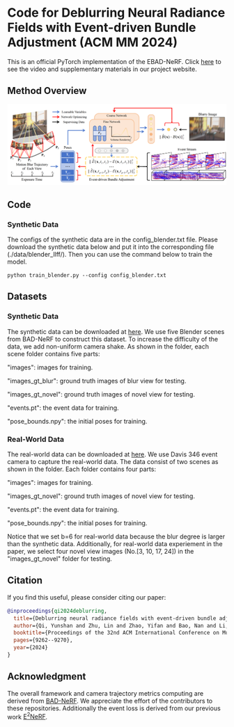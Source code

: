 # Code for Deblurring Neural Radiance Fields with Event-driven Bundle Adjustment (ACM MM 2024)
This is an official PyTorch implementation of the EBAD-NeRF. Click [here](https://icvteam.github.io/EBAD-NeRF.html) to see the video and supplementary materials in our project website.

## Method Overview

![](./figure/figure.png)

## Code

### Synthetic Data

The configs of the synthetic data are in the config_blender.txt file. Please download the synthetic data below and put it into the corresponding file (./data/blender_llff/). Then you can use the command below to train the model.

```
python train_blender.py --config config_blender.txt
```

## Datasets

### Synthetic Data

The synthetic data can be downloaded at [here](https://drive.google.com/drive/folders/112SGk_v-fxaUKz7w9dOqhXZRnkwTMkIt?usp=sharing). We use five Blender scenes from BAD-NeRF to construct this dataset. To increase the difficulty of the data, we add non-uniform camera shake. As shown in the folder, each scene folder contains five parts: 

"images": images for training.

"images_gt_blur": ground truth images of blur view for testing.

"images_gt_novel": ground truth images of novel view for testing.

"events.pt": the event data for training.

"pose_bounds.npy": the initial poses for training.

### Real-World Data

The real-world data can be downloaded at [here](https://drive.google.com/drive/folders/1BNxZtD5PcZBEzKu7i08FFLzJFDCEodY9?usp=drive_link). We use Davis 346 event camera to capture the real-world data. The data consist of two scenes as shown in the folder. Each folder contains four parts:

"images": images for training.

"images_gt_novel": ground truth images of novel view for testing.

"events.pt": the event data for training.

"pose_bounds.npy": the initial poses for training.

Notice that we set b=6 for real-world data because the blur degree is larger than the synthetic data. Additionally, for real-world data experiement in the paper, we select four novel view images (No.[3, 10, 17, 24]) in the "images_gt_novel" folder for testing.



## Citation

If you find this useful, please consider citing our paper:

```bibtex
@inproceedings{qi2024deblurring,
  title={Deblurring neural radiance fields with event-driven bundle adjustment},
  author={Qi, Yunshan and Zhu, Lin and Zhao, Yifan and Bao, Nan and Li, Jia},
  booktitle={Proceedings of the 32nd ACM International Conference on Multimedia},
  pages={9262--9270},
  year={2024}
}
```

## Acknowledgment

The overall framework and camera trajectory metrics computing are derived from [BAD-NeRF]([https://github.com/yenchenlin/nerf-pytorch/](https://github.com/WU-CVGL/BAD-NeRF)).  We appreciate the effort of the contributors to these repositories. Additionally the event loss is derived from our previous work [E<sup>2</sup>NeRF](https://github.com/iCVTEAM/E2NeRF).


